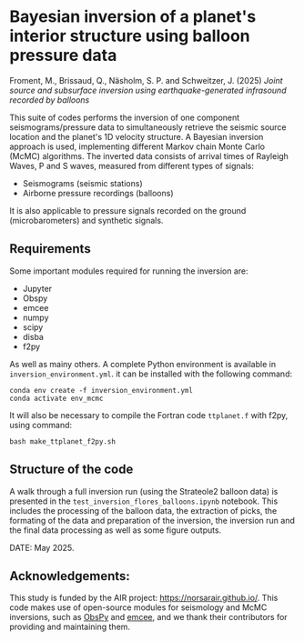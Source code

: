 # Bayesian inversion of a planet's interior structure using balloon pressure data

Froment, M., Brissaud, Q., Näsholm, S. P. and Schweitzer, J. (2025) _Joint source and subsurface inversion using earthquake-generated infrasound recorded by balloons_

This suite of codes performs the inversion of one component seismograms/pressure data to simultaneously retrieve the seismic source location and the planet's 1D velocity  structure. A Bayesian inversion approach is used, implementing different Markov chain Monte Carlo (McMC) algorithms. The inverted data consists of arrival times of Rayleigh Waves, P and S waves, measured from different types of signals:  
<ul>
  <li>Seismograms (seismic stations)</li>
  <li>Airborne pressure recordings (balloons)</li>
</ul> 
It is also applicable to pressure signals recorded on the ground (microbarometers) and synthetic signals. 

## Requirements 
Some important modules required for running the inversion are: 
<ul>
  <li>Jupyter</li>  
  <li>Obspy</li>
  <li>emcee</li>
  <li>numpy</li>
  <li>scipy</li>
  <li>disba</li>
  <li>f2py</li>
</ul>
As well as mainy others. A complete Python environment is available in <code>inversion_environment.yml</code>. it can be installed with the following command: 

```
conda env create -f inversion_environment.yml
conda activate env_mcmc
```

It will also be necessary to compile the Fortran code <code>ttplanet.f</code> with f2py, using command: 
```
bash make_ttplanet_f2py.sh
```

## Structure of the code 

A walk through a full inversion run (using the Strateole2 balloon data) is presented in the <code>test_inversion_flores_balloons.ipynb</code> notebook. This includes the processing of the balloon data, the extraction of picks, the formating of the data and preparation of the inversion, the inversion run and the final data processing as well as some figure outputs.  

DATE: May 2025. 


## Acknowledgements: 
This study is funded by the AIR project: https://norsarair.github.io/. This code makes use of open-source modules for seismology and McMC inversions, such as [ObsPy](https://docs.obspy.org/) and [emcee](https://emcee.readthedocs.io/en/stable/), and we thank their contributors for providing and maintaining them.  